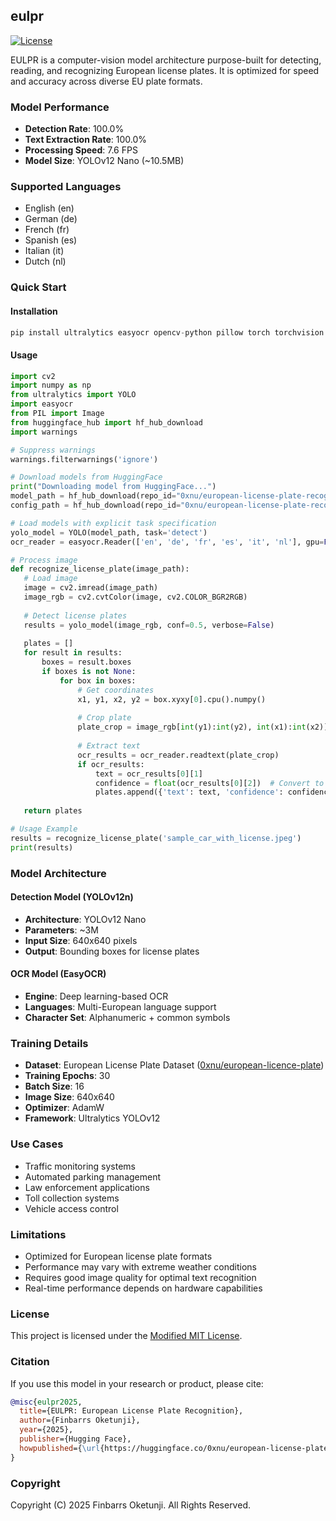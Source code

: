 ## eulpr

[![License](https://img.shields.io/badge/License-Modified_MIT-f5de53?&color=f5de53)](/LICENSE)

EULPR is a computer-vision model architecture purpose-built for detecting, reading, and recognizing European license plates. It is optimized for speed and accuracy across diverse EU plate formats.

### Model Performance

- **Detection Rate**: 100.0%
- **Text Extraction Rate**: 100.0%
- **Processing Speed**: 7.6 FPS
- **Model Size**: YOLOv12 Nano (~10.5MB)

### Supported Languages

- English (en)
- German (de)
- French (fr)
- Spanish (es)
- Italian (it)
- Dutch (nl)

### Quick Start

#### Installation

```python
pip install ultralytics easyocr opencv-python pillow torch torchvision huggingface_hub
```

#### Usage

```python
import cv2
import numpy as np
from ultralytics import YOLO
import easyocr
from PIL import Image
from huggingface_hub import hf_hub_download
import warnings

# Suppress warnings
warnings.filterwarnings('ignore')

# Download models from HuggingFace
print("Downloading model from HuggingFace...")
model_path = hf_hub_download(repo_id="0xnu/european-license-plate-recognition", filename="model.onnx")
config_path = hf_hub_download(repo_id="0xnu/european-license-plate-recognition", filename="config.json")

# Load models with explicit task specification
yolo_model = YOLO(model_path, task='detect')
ocr_reader = easyocr.Reader(['en', 'de', 'fr', 'es', 'it', 'nl'], gpu=False, verbose=False)

# Process image
def recognize_license_plate(image_path):
   # Load image
   image = cv2.imread(image_path)
   image_rgb = cv2.cvtColor(image, cv2.COLOR_BGR2RGB)
   
   # Detect license plates
   results = yolo_model(image_rgb, conf=0.5, verbose=False)
   
   plates = []
   for result in results:
       boxes = result.boxes
       if boxes is not None:
           for box in boxes:
               # Get coordinates
               x1, y1, x2, y2 = box.xyxy[0].cpu().numpy()
               
               # Crop plate
               plate_crop = image_rgb[int(y1):int(y2), int(x1):int(x2)]
               
               # Extract text
               ocr_results = ocr_reader.readtext(plate_crop)
               if ocr_results:
                   text = ocr_results[0][1]
                   confidence = float(ocr_results[0][2])  # Convert to native Python float
                   plates.append({'text': text, 'confidence': confidence})
   
   return plates

# Usage Example
results = recognize_license_plate('sample_car_with_license.jpeg')
print(results)
```

### Model Architecture

#### Detection Model (YOLOv12n)
- **Architecture**: YOLOv12 Nano
- **Parameters**: ~3M
- **Input Size**: 640x640 pixels
- **Output**: Bounding boxes for license plates

#### OCR Model (EasyOCR)
- **Engine**: Deep learning-based OCR
- **Languages**: Multi-European language support
- **Character Set**: Alphanumeric + common symbols

### Training Details

- **Dataset**: European License Plate Dataset ([0xnu/european-licence-plate](https://huggingface.co/datasets/0xnu/european-licence-plate))
- **Training Epochs**: 30
- **Batch Size**: 16
- **Image Size**: 640x640
- **Optimizer**: AdamW
- **Framework**: Ultralytics YOLOv12

### Use Cases

- Traffic monitoring systems
- Automated parking management
- Law enforcement applications
- Toll collection systems
- Vehicle access control

### Limitations

- Optimized for European license plate formats
- Performance may vary with extreme weather conditions
- Requires good image quality for optimal text recognition
- Real-time performance depends on hardware capabilities

### License

This project is licensed under the [Modified MIT License](./LICENSE).

### Citation

If you use this model in your research or product, please cite:

```bibtex
@misc{eulpr2025,
  title={EULPR: European License Plate Recognition},
  author={Finbarrs Oketunji},
  year={2025},
  publisher={Hugging Face},
  howpublished={\url{https://huggingface.co/0xnu/european-license-plate-recognition}}
}
```

### Copyright

Copyright (C) 2025 Finbarrs Oketunji. All Rights Reserved.